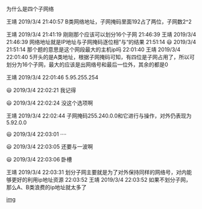 为什么是四个子网络

王靖 2019/3/4 21:40:57
B类网络地址，子网掩码里面192占了两位，子网数2^2

王靖 2019/3/4 21:41:19
刚刚那个应该可以划分16个子网
21:46:39
王靖 2019/3/4 21:46:39
网络地址就是IP地址与子网掩码逐位相”与“的结果
21:51:14
😃 2019/3/4 21:51:14
那个题的意思是这个网段最大的主机ip吗
22:01:40
王靖 2019/3/4 22:01:40
5开头的是A类地址，根据子网掩码可知，有四位是子网占用了，所以可划分为16个子网，最大的应该是出网络号和最后一位外，其余的都是0

王靖 2019/3/4 22:01:46
5.95.255.254

😃 2019/3/4 22:02:21
我记得

😃 2019/3/4 22:02:24
没这个选项啊

王靖 2019/3/4 22:02:44
子网掩码255.240.0.0和它进行与操作，对外仍表现为5.92.0.0

😃 2019/3/4 22:03:01
····

😃 2019/3/4 22:03:05
还要与一波啊

😃 2019/3/4 22:03:06
卧槽

王靖 2019/3/4 22:03:31
划分子网主要就是为了对外保持同样的网络号，对内能够更好的利用ip地址资源
22:03:52
王靖 2019/3/4 22:03:52
如果不划分子网，那么A、B类浪费的ip地址就太多了

[img](../../../static/img/子网主机号的划分.png)